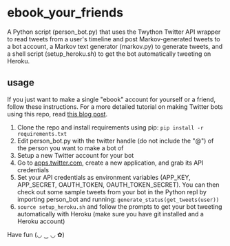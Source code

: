 # ebook_your_friends

A Python script (person_bot.py) that uses the Twython Twitter API wrapper to read tweets from a user's timeline and post Markov-generated tweets to a bot account, a Markov text generator (markov.py) to generate tweets, and a shell script (setup_heroku.sh) to get the bot automatically tweeting on Heroku.

## usage

If you just want to make a single "ebook" account for yourself or a friend, follow these instructions. For a more detailed tutorial on making Twitter bots using this repo, read [this blog post](http://programmingforwitches.tumblr.com/post/110169568366/ebook-your-friends).

1. Clone the repo and install requirements using pip: ```pip install -r requirements.txt```
2. Edit person_bot.py with the twitter handle (do not include the "@") of the person you want to make a bot of
3. Setup a new Twitter account for your bot
4. Go to [apps.twitter.com](https://apps.twitter.com/), create a new application, and grab its API credentials
5. Set your API credentials as environment variables (APP_KEY, APP_SECRET, OAUTH_TOKEN, OAUTH_TOKEN_SECRET). You can then check out some sample tweets from your bot in the Python repl by importing person_bot and running: ```generate_status(get_tweets(user))```
6. ```source setup_heroku.sh``` and follow the prompts to get your bot tweeting automatically with Heroku (make sure you have git installed and a Heroku account)

Have fun (◡ ‿ ◡ ✿)
